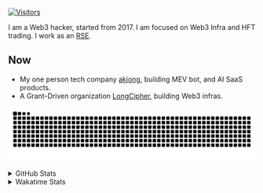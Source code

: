 <!-- markdownlint-disable MD041 MD010 MD033 -->
[![Visitors](https://api.visitorbadge.io/api/daily?path=Akagi201%2FAkagi201&label=Visitors%20Today&countColor=%2337d67a)](https://visitorbadge.io/status?path=Akagi201%2FAkagi201)

I am a Web3 hacker, started from 2017. I am focused on Web3 Infra and HFT trading.
I work as an [RSE](https://us-rse.org/about/what-is-an-rse/).

## Now

* My one person tech company [akjong](https://github.com/akjong), building MEV bot, and AI SaaS products.
* A Grant-Driven organization [LongCipher](https://github.com/longcipher), building Web3 infras.

[![github contribution grid snake animation](https://raw.githubusercontent.com/Akagi201/Akagi201/output/github-contribution-grid-snake.svg#gh-light-mode-only)](https://github.com/Akagi201)

<details>
<summary>GitHub Stats</summary>
  <a href="https://github.com/Akagi201"><img alt="Profile Detail" src="https://raw.githubusercontent.com/Akagi201/Akagi201/master/profile-summary-card-output/dracula/0-profile-details.svg" /></a>
  <a href="https://github.com/Akagi201"><img alt="Github Stats" src="https://raw.githubusercontent.com/Akagi201/Akagi201/master/profile-summary-card-output/dracula/3-stats.svg" /></a>
  <a href="https://github.com/Akagi201"><img alt="Lang By Commits" src="https://raw.githubusercontent.com/Akagi201/Akagi201/master/profile-summary-card-output/dracula/2-most-commit-language.svg" /></a>
</details>

<details>
<summary>Wakatime Stats</summary>
<br>

<!--START_SECTION:waka-->

```txt
From: 02 March 2025 - To: 09 March 2025

Total Time: 26 hrs 41 mins

Other              15 hrs 58 mins  ███████████████░░░░░░░░░░   59.88 %
Rust               6 hrs 9 mins    █████▓░░░░░░░░░░░░░░░░░░░   23.06 %
sh                 1 hr 19 mins    █▒░░░░░░░░░░░░░░░░░░░░░░░   04.98 %
TOML               1 hr 14 mins    █▒░░░░░░░░░░░░░░░░░░░░░░░   04.68 %
TypeScript         27 mins         ▒░░░░░░░░░░░░░░░░░░░░░░░░   01.74 %
XML                23 mins         ▒░░░░░░░░░░░░░░░░░░░░░░░░   01.46 %
Markdown           18 mins         ▒░░░░░░░░░░░░░░░░░░░░░░░░   01.17 %
Text               16 mins         ▒░░░░░░░░░░░░░░░░░░░░░░░░   01.02 %
Python             14 mins         ▒░░░░░░░░░░░░░░░░░░░░░░░░   00.93 %
JSON               5 mins          ░░░░░░░░░░░░░░░░░░░░░░░░░   00.33 %
```

<!--END_SECTION:waka-->

</details>
